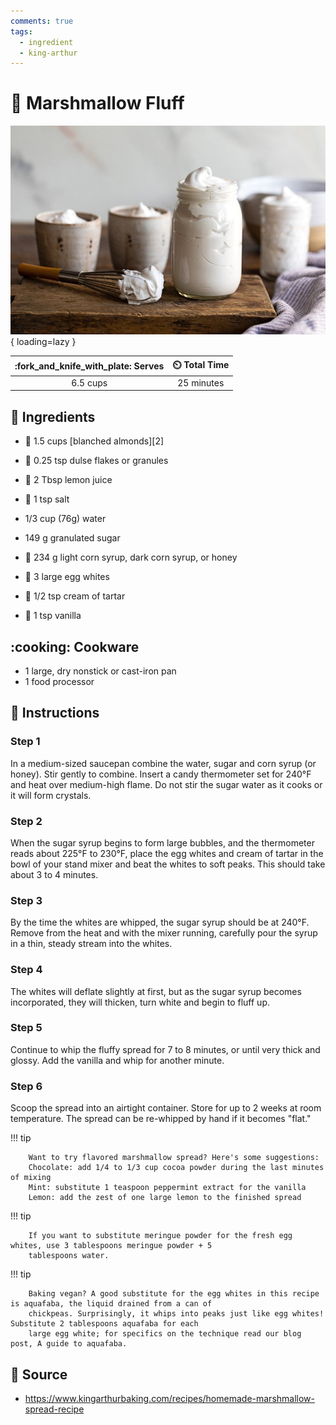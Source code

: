 ```yaml
---
comments: true
tags:
  - ingredient
  - king-arthur
---
```

# :dango: Marshmallow Fluff

![Marshmallow Fluff][1]{ loading=lazy }

| :fork_and_knife_with_plate: Serves | :timer_clock: Total Time |
|:----------------------------------:|:-----------------------: |
| 6.5 cups | 25 minutes |

## :salt: Ingredients

- :chestnut: 1.5 cups [blanched almonds][2]
- :herb: 0.25 tsp dulse flakes or granules
- :lemon: 2 Tbsp lemon juice
- :salt: 1 tsp salt

- 1/3 cup (76g) water
- 149 g granulated sugar
- :corn: 234 g light corn syrup, dark corn syrup, or honey
- :egg: 3 large egg whites
- :rice: 1/2 tsp cream of tartar
- :icecream: 1 tsp vanilla

## :cooking: Cookware

- 1 large, dry nonstick or cast-iron pan
- 1 food processor

## :pencil: Instructions

### Step 1

In a medium-sized saucepan combine the water, sugar and corn syrup (or honey). Stir gently to combine. Insert a candy
thermometer set for 240°F and heat over medium-high flame. Do not stir the sugar water as it cooks or it will form
crystals.

### Step 2

When the sugar syrup begins to form large bubbles, and the thermometer reads about 225°F to 230°F, place the egg whites 
and cream of tartar in the bowl of your stand mixer and beat the whites to soft peaks. This should take about 3 to 4
minutes.

### Step 3

By the time the whites are whipped, the sugar syrup should be at 240°F. Remove from the heat and with the mixer running,
carefully pour the syrup in a thin, steady stream into the whites.

### Step 4

The whites will deflate slightly at first, but as the sugar syrup becomes incorporated, they will thicken, turn white
and begin to fluff up.

### Step 5

Continue to whip the fluffy spread for 7 to 8 minutes, or until very thick and glossy. Add the vanilla and whip for
another minute.

### Step 6

Scoop the spread into an airtight container. Store for up to 2 weeks at room temperature. The spread can be re-whipped
by hand if it becomes "flat."

!!! tip

		Want to try flavored marshmallow spread? Here's some suggestions:
		Chocolate: add 1/4 to 1/3 cup cocoa powder during the last minutes of mixing
		Mint: substitute 1 teaspoon peppermint extract for the vanilla
		Lemon: add the zest of one large lemon to the finished spread

!!! tip

		If you want to substitute meringue powder for the fresh egg whites, use 3 tablespoons meringue powder + 5
		tablespoons water.

!!! tip

		Baking vegan? A good substitute for the egg whites in this recipe is aquafaba, the liquid drained from a can of
		chickpeas. Surprisingly, it whips into peaks just like egg whites! Substitute 2 tablespoons aquafaba for each
		large egg white; for specifics on the technique read our blog post, A guide to aquafaba.

## :link: Source

- <https://www.kingarthurbaking.com/recipes/homemade-marshmallow-spread-recipe>

[1]: <../assets/images/marshmallow-fluff.jpg>
